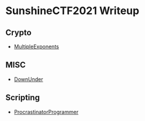 # SunshineCTF2021 Writeup

## Crypto

* [MultipleExponents](./Crypto/MultipleExponents.md)

## MISC

* [DownUnder](./Misc/DownUnder.md)

## Scripting

* [ProcrastinatorProgrammer](Scripting/.ProcrastinatorProgrammer.md)